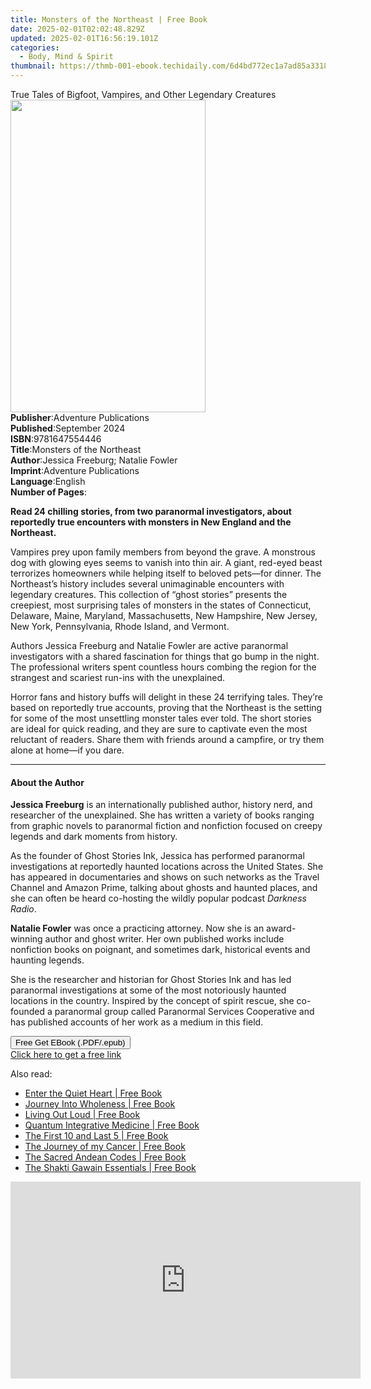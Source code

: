 ```yaml
---
title: Monsters of the Northeast | Free Book
date: 2025-02-01T02:02:48.829Z
updated: 2025-02-01T16:56:19.101Z
categories:
  - Body, Mind & Spirit
thumbnail: https://thmb-001-ebook.techidaily.com/6d4bd772ec1a7ad85a3318b7f62b9c265b9565c69666af1442c068a61133cd5b.jpg
---
```

<main id="book-container">
  <div class="flex flex-col">
    <div class="book-brief flex-1 py-6 px-4 sm:p-6 md:py-10 md:px-8">
      <!-- brief-->
      <div class="book-brief-main">
        True Tales of Bigfoot, Vampires, and Other Legendary Creatures
      </div>
    </div>
    <div
      class="book-meta-info flex-1 grid gap-4 col-start-1 col-end-3 row-start-1 sm:mb-6 sm:grid-cols-4 lg:gap-6 lg:col-start-2 lg:row-end-6 lg:row-span-6 lg:mb-0"
    >
      <div
        class="book-meta-info-left place-content-center mt-4 p-4 text-sm leading-6 col-start-2 col-span-2 dark:text-slate-400"
      >
        <img
          class="w-full h-500 object-cover rounded-lg sm:h-255 sm:col-span-2 lg:col-span-full"
          src="https://img-001-ebook.techidaily.com/12502eb3bc81702263ca66b61d81e69a0613257ea2bda6f0ad2507de88e684c9.jpg"
          alt=""
          width="312"
          height="500"
        />
      </div>
      <div
        class="book-meta-info-right mt-2 col-start-1 row-start-2 col-span-3 self-center"
      >
        <!-- meta data  -->
        <div class="flex flex-col px-4 md:px-8">
          <div class="flex-1">
            <strong>Publisher</strong>:<span class="px-2"
              >Adventure Publications</span
            >
          </div>
          <div class="flex-1">
            <strong>Published</strong>:<span class="px-2">September 2024</span>
          </div>
          <div class="flex-1">
            <strong>ISBN</strong>:<span class="px-2">9781647554446</span>
          </div>
          <div class="flex-1">
            <strong>Title</strong>:<span class="px-2"
              >Monsters of the Northeast</span
            >
          </div>
          <div class="flex-1">
            <strong>Author</strong>:<span class="px-2"
              >Jessica Freeburg; Natalie Fowler</span
            >
          </div>
          <div class="flex-1">
            <strong>Imprint</strong>:<span class="px-2"
              >Adventure Publications</span
            >
          </div>
          <div class="flex-1">
            <strong>Language</strong>:<span class="px-2">English</span>
          </div>
          <div class="flex-1">
            <strong>Number of Pages</strong>:<span class="px-2"></span>
          </div>
        </div>
      </div>
    </div>
    <div class="book-description flex-1 py-6 px-4 sm:p-6 md:py-10 md:px-8">
      <div class="book-description-main">
        <div accordion-content="" id="description">
          <p>
            <b
              >Read 24 chilling stories, from two paranormal investigators,
              about reportedly true encounters with monsters in New England and
              the Northeast.</b
            >
          </p>
          <p>
            Vampires prey upon family members from beyond the grave. A monstrous
            dog with glowing eyes seems to vanish into thin air. A giant,
            red-eyed beast terrorizes homeowners while helping itself to beloved
            pets—for dinner. The Northeast’s history includes several
            unimaginable encounters with legendary creatures. This collection of
            “ghost stories” presents the creepiest, most surprising tales of
            monsters in the states of Connecticut, Delaware, Maine, Maryland,
            Massachusetts, New Hampshire, New Jersey, New York, Pennsylvania,
            Rhode Island, and Vermont.
          </p>
          <p>
            Authors Jessica Freeburg and Natalie Fowler are active paranormal
            investigators with a shared fascination for things that go bump in
            the night. The professional writers spent countless hours combing
            the region for the strangest and scariest run-ins with the
            unexplained.
          </p>
          <p>
            Horror fans and history buffs will delight in these 24 terrifying
            tales. They’re based on reportedly true accounts, proving that the
            Northeast is the setting for some of the most unsettling monster
            tales ever told. The short stories are ideal for quick reading, and
            they are sure to captivate even the most reluctant of readers. Share
            them with friends around a campfire, or try them alone at home—if
            you dare.
          </p>
        </div>
        <div class="accordion-fader"></div>
      </div>
    </div>
    <div class="book-excerpts flex-1 py-6 px-4 sm:p-6 md:py-10 md:px-8">
      <!-- excerpts-->
      <div class="book-excerpts-main">
        <hr />
        <h4 class="placeholder placeholder-heading">
          <span>About the Author</span>
        </h4>
        <p></p>
        <p>
          <b>Jessica Freeburg</b> is an internationally published author,
          history nerd, and researcher of the unexplained. She has written a
          variety of books ranging from graphic novels to paranormal fiction and
          nonfiction focused on creepy legends and dark moments from history.
        </p>
        <p>
          As the founder of Ghost Stories Ink, Jessica has performed paranormal
          investigations at reportedly haunted locations across the United
          States. She has appeared in documentaries and shows on such networks
          as the Travel Channel and Amazon Prime, talking about ghosts and
          haunted places, and she can often be heard co-hosting the wildly
          popular podcast <i>Darkness Radio</i>.
        </p>
        <p>
          <b>Natalie Fowler</b> was once a practicing attorney. Now she is an
          award-winning author and ghost writer. Her own published works include
          nonfiction books on poignant, and sometimes dark, historical events
          and haunting legends.
        </p>
        <p>
          She is the researcher and historian for Ghost Stories Ink and has led
          paranormal investigations at some of the most notoriously haunted
          locations in the country. Inspired by the concept of spirit rescue,
          she co-founded a paranormal group called Paranormal Services
          Cooperative and has published accounts of her work as a medium in this
          field.
        </p>
        <p></p>
      </div>
    </div>
    <div
      class="book-about-author flex-1 py-6 px-4 sm:p-6 md:py-10 md:px-8"
    ></div>
    <div class="book-free-get flex-1 py-6 px-4 sm:p-6 md:py-10 md:px-8">
      <button
        id="btn-free-get"
        class="bg-blue-500 hover:bg-blue-700 text-white font-bold py-2 px-4 rounded"
      >
        Free Get EBook (.PDF/.epub)
      </button>
      <div id="countdown-display" class="px-2 text-lg mt-2"></div>
      <a
        id="free-link"
        class="hidden bg-blue-500 hover:bg-blue-700 text-white font-bold py-2 px-4 rounded"
        href="https://www.ebooks.com/en-us/book/211385764/monsters-of-the-northeast/jessica-freeburg/"
        target="_blank"
        >Click here to get a free link</a
      >
    </div>
    <script>
      let countdownTime = 0;
      let countdownInterval = null;
      document
        .getElementById('btn-free-get')
        .addEventListener('click', startCountdown);
      function startCountdown() {
        countdownTime = new Date().getTime() + 60000 * 3;
        countdownInterval = setInterval(updateCountdown, 1000);
        document.getElementById('btn-free-get').disabled = true;
        document
          .getElementById('btn-free-get')
          .classList.add('bg-gray-500', 'cursor-not-allowed');
      }
      function updateCountdown() {
        let currentTime = new Date().getTime();
        let timeLeft = countdownTime - currentTime;
        let secondsLeft = Math.floor(timeLeft / 1000);
        document.getElementById('countdown-display').innerHTML =
          `Remaining time: ${secondsLeft} seconds.`;
        if (secondsLeft <= 0) {
          clearInterval(countdownInterval);
          document.getElementById('btn-free-get').classList.add('hidden');
          document.getElementById('free-link').classList.remove('hidden');
          document.getElementById('countdown-display').innerHTML = '';
        }
      }
    </script>
  </div>
</main>

<ins class="adsbygoogle"
      style="display:block"
      data-ad-client="ca-pub-7571918770474297"
      data-ad-slot="8358498916"
      data-ad-format="auto"
      data-full-width-responsive="true"></ins>
    

<span class="atpl-alsoreadstyle">Also read:</span>
<div><ul>
<li><a href="https://novels-ebooks.techidaily.com/210717196-9780876127865-enter-the-quiet-heart/"><u>Enter the Quiet Heart | Free Book</u></a></li>
<li><a href="https://novels-ebooks.techidaily.com/210716058-9781641337441-journey-into-wholeness/"><u>Journey Into Wholeness | Free Book</u></a></li>
<li><a href="https://novels-ebooks.techidaily.com/210716064-9781958405406-living-out-loud/"><u>Living Out Loud | Free Book</u></a></li>
<li><a href="https://novels-ebooks.techidaily.com/210716154-9781948626880-quantum-integrative-medicine/"><u>Quantum Integrative Medicine | Free Book</u></a></li>
<li><a href="https://novels-ebooks.techidaily.com/210715031-9780645205534-the-first-10-and-last-5/"><u>The First 10 and Last 5 | Free Book</u></a></li>
<li><a href="https://novels-ebooks.techidaily.com/210715061-9781638149248-the-journey-of-my-cancer/"><u>The Journey of my Cancer | Free Book</u></a></li>
<li><a href="https://novels-ebooks.techidaily.com/210717013-9781401972899-the-sacred-andean-codes/"><u>The Sacred Andean Codes | Free Book</u></a></li>
<li><a href="https://novels-ebooks.techidaily.com/210715139-9781633532250-the-shakti-gawain-essentials/"><u>The Shakti Gawain Essentials | Free Book</u></a></li>
</ul></div>

<!-- affiliate ads begin -->
<iframe width="560" height="315" src="https://www.youtube.com/embed/YB7Ou4-iKVM?si=7Fq8iUwI8voccMLx" title="YouTube video player" frameborder="0" allow="accelerometer; autoplay; clipboard-write; encrypted-media; gyroscope; picture-in-picture; web-share" referrerpolicy="strict-origin-when-cross-origin" allowfullscreen></iframe>
<!-- affiliate ads end -->

